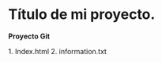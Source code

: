 # Título de mi proyecto.

**Proyecto Git**

[//]:# (Listas enumeradas)
        1. Index.html
        2. information.txt
